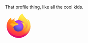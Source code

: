 That profile thing, like all the cool kids.

<svg
   xmlns:dc="http://purl.org/dc/elements/1.1/"
   xmlns:cc="http://creativecommons.org/ns#"
   xmlns:rdf="http://www.w3.org/1999/02/22-rdf-syntax-ns#"
   xmlns:svg="http://www.w3.org/2000/svg"
   xmlns="http://www.w3.org/2000/svg"
   height="81.96698"
   width="87.418564"
   id="svg1008"
   version="1.1"
   viewBox="0 0 87.418564 81.96698">
  <metadata
     id="metadata1012">
    <rdf:RDF>
      <cc:Work
         rdf:about="">
        <dc:format>image/svg+xml</dc:format>
        <dc:type
           rdf:resource="http://purl.org/dc/dcmitype/StillImage" />
        <dc:title></dc:title>
      </cc:Work>
    </rdf:RDF>
  </metadata>
  <defs
     id="defs978">
    <linearGradient
       gradientTransform="translate(3.7,-0.0040855)"
       gradientUnits="userSpaceOnUse"
       y2="74.468002"
       x2="6.447"
       y1="12.393"
       x1="70.786003"
       id="a">
      <stop
         id="stop834"
         stop-color="#fff44f"
         offset=".048" />
      <stop
         id="stop836"
         stop-color="#ffe847"
         offset=".111" />
      <stop
         id="stop838"
         stop-color="#ffc830"
         offset=".225" />
      <stop
         id="stop840"
         stop-color="#ff980e"
         offset=".368" />
      <stop
         id="stop842"
         stop-color="#ff8b16"
         offset=".401" />
      <stop
         id="stop844"
         stop-color="#ff672a"
         offset=".462" />
      <stop
         id="stop846"
         stop-color="#ff3647"
         offset=".534" />
      <stop
         id="stop848"
         stop-color="#e31587"
         offset=".705" />
    </linearGradient>
    <radialGradient
       gradientUnits="userSpaceOnUse"
       gradientTransform="translate(7978.7,8523.9959)"
       r="80.796997"
       cy="-8515.1211"
       cx="-7907.187"
       id="b">
      <stop
         id="stop851"
         stop-color="#ffbd4f"
         offset=".129" />
      <stop
         id="stop853"
         stop-color="#ffac31"
         offset=".186" />
      <stop
         id="stop855"
         stop-color="#ff9d17"
         offset=".247" />
      <stop
         id="stop857"
         stop-color="#ff980e"
         offset=".283" />
      <stop
         id="stop859"
         stop-color="#ff563b"
         offset=".403" />
      <stop
         id="stop861"
         stop-color="#ff3750"
         offset=".467" />
      <stop
         id="stop863"
         stop-color="#f5156c"
         offset=".71" />
      <stop
         id="stop865"
         stop-color="#eb0878"
         offset=".782" />
      <stop
         id="stop867"
         stop-color="#e50080"
         offset=".86" />
    </radialGradient>
    <radialGradient
       gradientUnits="userSpaceOnUse"
       gradientTransform="translate(7978.7,8523.9959)"
       r="80.796997"
       cy="-8482.0889"
       cx="-7936.7109"
       id="c">
      <stop
         id="stop870"
         stop-color="#960e18"
         offset=".3" />
      <stop
         id="stop872"
         stop-opacity=".74"
         stop-color="#b11927"
         offset=".351" />
      <stop
         id="stop874"
         stop-opacity=".343"
         stop-color="#db293d"
         offset=".435" />
      <stop
         id="stop876"
         stop-opacity=".094"
         stop-color="#f5334b"
         offset=".497" />
      <stop
         id="stop878"
         stop-opacity="0"
         stop-color="#ff3750"
         offset=".53" />
    </radialGradient>
    <radialGradient
       gradientUnits="userSpaceOnUse"
       gradientTransform="translate(7978.7,8523.9959)"
       r="58.534"
       cy="-8533.457"
       cx="-7926.9702"
       id="d">
      <stop
         id="stop881"
         stop-color="#fff44f"
         offset=".132" />
      <stop
         id="stop883"
         stop-color="#ffdc3e"
         offset=".252" />
      <stop
         id="stop885"
         stop-color="#ff9d12"
         offset=".506" />
      <stop
         id="stop887"
         stop-color="#ff980e"
         offset=".526" />
    </radialGradient>
    <radialGradient
       gradientUnits="userSpaceOnUse"
       gradientTransform="translate(7978.7,8523.9959)"
       r="38.471001"
       cy="-8460.9844"
       cx="-7945.6479"
       id="e">
      <stop
         id="stop890"
         stop-color="#3a8ee6"
         offset=".353" />
      <stop
         id="stop892"
         stop-color="#5c79f0"
         offset=".472" />
      <stop
         id="stop894"
         stop-color="#9059ff"
         offset=".669" />
      <stop
         id="stop896"
         stop-color="#c139e6"
         offset="1" />
    </radialGradient>
    <radialGradient
       gradientUnits="userSpaceOnUse"
       gradientTransform="matrix(0.972,-0.235,0.275,1.138,10095.002,7833.7939)"
       r="20.396999"
       cy="-8491.5459"
       cx="-7935.6201"
       id="f">
      <stop
         id="stop899"
         stop-opacity="0"
         stop-color="#9059ff"
         offset=".206" />
      <stop
         id="stop901"
         stop-opacity=".064"
         stop-color="#8c4ff3"
         offset=".278" />
      <stop
         id="stop903"
         stop-opacity=".45"
         stop-color="#7716a8"
         offset=".747" />
      <stop
         id="stop905"
         stop-opacity=".6"
         stop-color="#6e008b"
         offset=".975" />
    </radialGradient>
    <radialGradient
       gradientUnits="userSpaceOnUse"
       gradientTransform="translate(7978.7,8523.9959)"
       r="27.676001"
       cy="-8518.4268"
       cx="-7937.731"
       id="g">
      <stop
         id="stop908"
         stop-color="#ffe226"
         offset="0" />
      <stop
         id="stop910"
         stop-color="#ffdb27"
         offset=".121" />
      <stop
         id="stop912"
         stop-color="#ffc82a"
         offset=".295" />
      <stop
         id="stop914"
         stop-color="#ffa930"
         offset=".502" />
      <stop
         id="stop916"
         stop-color="#ff7e37"
         offset=".732" />
      <stop
         id="stop918"
         stop-color="#ff7139"
         offset=".792" />
    </radialGradient>
    <radialGradient
       gradientUnits="userSpaceOnUse"
       gradientTransform="translate(7978.7,8523.9959)"
       r="118.081"
       cy="-8535.9814"
       cx="-7915.9771"
       id="h">
      <stop
         id="stop921"
         stop-color="#fff44f"
         offset=".113" />
      <stop
         id="stop923"
         stop-color="#ff980e"
         offset=".456" />
      <stop
         id="stop925"
         stop-color="#ff5634"
         offset=".622" />
      <stop
         id="stop927"
         stop-color="#ff3647"
         offset=".716" />
      <stop
         id="stop929"
         stop-color="#e31587"
         offset=".904" />
    </radialGradient>
    <radialGradient
       gradientUnits="userSpaceOnUse"
       gradientTransform="matrix(0.105,0.995,-0.653,0.069,-4680.304,8470.1869)"
       r="86.499001"
       cy="-8522.8594"
       cx="-7927.165"
       id="i">
      <stop
         id="stop932"
         stop-color="#fff44f"
         offset="0" />
      <stop
         id="stop934"
         stop-color="#ffe847"
         offset=".06" />
      <stop
         id="stop936"
         stop-color="#ffc830"
         offset=".168" />
      <stop
         id="stop938"
         stop-color="#ff980e"
         offset=".304" />
      <stop
         id="stop940"
         stop-color="#ff8b16"
         offset=".356" />
      <stop
         id="stop942"
         stop-color="#ff672a"
         offset=".455" />
      <stop
         id="stop944"
         stop-color="#ff3647"
         offset=".57" />
      <stop
         id="stop946"
         stop-color="#e31587"
         offset=".737" />
    </radialGradient>
    <radialGradient
       gradientUnits="userSpaceOnUse"
       gradientTransform="translate(7978.7,8523.9959)"
       r="73.720001"
       cy="-8508.1758"
       cx="-7938.3828"
       id="j">
      <stop
         id="stop949"
         stop-color="#fff44f"
         offset=".137" />
      <stop
         id="stop951"
         stop-color="#ff980e"
         offset=".48" />
      <stop
         id="stop953"
         stop-color="#ff5634"
         offset=".592" />
      <stop
         id="stop955"
         stop-color="#ff3647"
         offset=".655" />
      <stop
         id="stop957"
         stop-color="#e31587"
         offset=".904" />
    </radialGradient>
    <radialGradient
       gradientUnits="userSpaceOnUse"
       gradientTransform="translate(7978.7,8523.9959)"
       r="80.685997"
       cy="-8503.8613"
       cx="-7918.9229"
       id="k">
      <stop
         id="stop960"
         stop-color="#fff44f"
         offset=".094" />
      <stop
         id="stop962"
         stop-color="#ffe141"
         offset=".231" />
      <stop
         id="stop964"
         stop-color="#ffaf1e"
         offset=".509" />
      <stop
         id="stop966"
         stop-color="#ff980e"
         offset=".626" />
    </radialGradient>
    <linearGradient
       gradientTransform="translate(3.7,-0.0040855)"
       gradientUnits="userSpaceOnUse"
       y2="66.806"
       x2="15.267"
       y1="12.061"
       x1="70.013"
       id="l">
      <stop
         id="stop969"
         stop-opacity=".8"
         stop-color="#fff44f"
         offset=".167" />
      <stop
         id="stop971"
         stop-opacity=".634"
         stop-color="#fff44f"
         offset=".266" />
      <stop
         id="stop973"
         stop-opacity=".217"
         stop-color="#fff44f"
         offset=".489" />
      <stop
         id="stop975"
         stop-opacity="0"
         stop-color="#fff44f"
         offset=".6" />
    </linearGradient>
  </defs>
  <path
     style="fill:url(#a)"
     id="path980"
     d="m 79.616,26.826915 c -1.684,-4.052 -5.1,-8.427 -7.775,-9.81 a 40.266,40.266 0 0 1 3.925,11.764 l 0.007,0.065 c -4.382,-10.925 -11.813,-15.33 -17.882,-24.9220005 -0.307,-0.485 -0.614,-0.971 -0.913,-1.484 -0.171,-0.293 -0.308,-0.557 -0.427,-0.8 a 7.053,7.053 0 0 1 -0.578,-1.535 0.1,0.1 0 0 0 -0.088,-0.1 0.138,0.138 0 0 0 -0.073,0 c -0.005,0 -0.013,0.009 -0.019,0.011 -0.006,0.002 -0.019,0.011 -0.028,0.015 l 0.015,-0.026 c -9.735,5.7 -13.038,16.2520005 -13.342,21.5300005 a 19.387,19.387 0 0 0 -10.666,4.111 11.587,11.587 0 0 0 -1,-0.758 17.968,17.968 0 0 1 -0.109,-9.473 28.705,28.705 0 0 0 -9.329,7.21 h -0.018 c -1.536,-1.947 -1.428,-8.367 -1.34,-9.708 a 6.928,6.928 0 0 0 -1.294,0.687 28.225,28.225 0 0 0 -3.788,3.245 33.845,33.845 0 0 0 -3.623,4.347 v 0.006 -0.007 a 32.733,32.733 0 0 0 -5.2,11.743 l -0.052,0.256 c -0.073,0.341 -0.336,2.049 -0.381,2.42 0,0.029 -0.006,0.056 -0.009,0.085 A 36.937,36.937 0 0 0 5,41.041915 v 0.2 a 38.759,38.759 0 0 0 76.954,6.554 c 0.065,-0.5 0.118,-0.995 0.176,-1.5 a 39.857,39.857 0 0 0 -2.514,-19.469 z m -44.67,30.338 c 0.181,0.087 0.351,0.181 0.537,0.264 l 0.027,0.017 q -0.282,-0.135 -0.564,-0.281 z m 8.878,-23.376 z m 31.952,-4.934 v -0.037 l 0.007,0.041 z" />
  <path
     style="fill:url(#b)"
     id="path982"
     d="m 79.616,26.826915 c -1.684,-4.052 -5.1,-8.427 -7.775,-9.81 a 40.266,40.266 0 0 1 3.925,11.764 v 0.037 l 0.007,0.041 a 35.1,35.1 0 0 1 -1.206,26.158 c -4.442,9.531 -15.194,19.3 -32.024,18.825 -18.185,-0.515 -34.2,-14.009 -37.194,-31.683 -0.545,-2.787 0,-4.2 0.274,-6.465 A 28.876,28.876 0 0 0 5,41.041915 v 0.2 a 38.759,38.759 0 0 0 76.954,6.554 c 0.065,-0.5 0.118,-0.995 0.176,-1.5 a 39.857,39.857 0 0 0 -2.514,-19.469 z" />
  <path
     style="fill:url(#c)"
     id="path984"
     d="m 79.616,26.826915 c -1.684,-4.052 -5.1,-8.427 -7.775,-9.81 a 40.266,40.266 0 0 1 3.925,11.764 v 0.037 l 0.007,0.041 a 35.1,35.1 0 0 1 -1.206,26.158 c -4.442,9.531 -15.194,19.3 -32.024,18.825 -18.185,-0.515 -34.2,-14.009 -37.194,-31.683 -0.545,-2.787 0,-4.2 0.274,-6.465 A 28.876,28.876 0 0 0 5,41.041915 v 0.2 a 38.759,38.759 0 0 0 76.954,6.554 c 0.065,-0.5 0.118,-0.995 0.176,-1.5 a 39.857,39.857 0 0 0 -2.514,-19.469 z" />
  <path
     style="fill:url(#d)"
     id="path986"
     d="m 60.782,31.382915 c 0.084,0.059 0.162,0.118 0.241,0.177 a 21.1,21.1 0 0 0 -3.6,-4.695 C 45.377,14.816915 54.266,0.7419145 55.765,0.0269145 l 0.015,-0.022 c -9.735,5.7 -13.038,16.2520005 -13.342,21.5300005 0.452,-0.031 0.9,-0.069 1.362,-0.069 a 19.56,19.56 0 0 1 16.982,9.917 z" />
  <path
     style="fill:url(#e)"
     id="path988"
     d="m 43.825,33.788915 c -0.064,0.964 -3.47,4.289 -4.661,4.289 -11.021,0 -12.81,6.667 -12.81,6.667 0.488,5.614 4.4,10.238 9.129,12.684 0.216,0.112 0.435,0.213 0.654,0.312 q 0.569,0.252 1.138,0.466 a 17.235,17.235 0 0 0 5.043,0.973 c 19.317,0.906 23.059,-23.1 9.119,-30.066 a 13.38,13.38 0 0 1 9.345,2.269 19.56,19.56 0 0 0 -16.982,-9.917 c -0.46,0 -0.91,0.038 -1.362,0.069 a 19.387,19.387 0 0 0 -10.666,4.111 c 0.591,0.5 1.258,1.168 2.663,2.553 2.63,2.591 9.375,5.275 9.39,5.59 z" />
  <path
     style="fill:url(#f)"
     id="path990"
     d="m 43.825,33.788915 c -0.064,0.964 -3.47,4.289 -4.661,4.289 -11.021,0 -12.81,6.667 -12.81,6.667 0.488,5.614 4.4,10.238 9.129,12.684 0.216,0.112 0.435,0.213 0.654,0.312 q 0.569,0.252 1.138,0.466 a 17.235,17.235 0 0 0 5.043,0.973 c 19.317,0.906 23.059,-23.1 9.119,-30.066 a 13.38,13.38 0 0 1 9.345,2.269 19.56,19.56 0 0 0 -16.982,-9.917 c -0.46,0 -0.91,0.038 -1.362,0.069 a 19.387,19.387 0 0 0 -10.666,4.111 c 0.591,0.5 1.258,1.168 2.663,2.553 2.63,2.591 9.375,5.275 9.39,5.59 z" />
  <path
     style="fill:url(#g)"
     id="path992"
     d="m 29.965,24.356915 c 0.314,0.2 0.573,0.374 0.8,0.531 a 17.968,17.968 0 0 1 -0.109,-9.473 28.705,28.705 0 0 0 -9.329,7.21 c 0.189,-0.005 5.811,-0.106 8.638,1.732 z" />
  <path
     style="fill:url(#h)"
     id="path994"
     d="m 5.354,42.158915 c 2.991,17.674 19.009,31.168 37.194,31.683 16.83,0.476 27.582,-9.294 32.024,-18.825 a 35.1,35.1 0 0 0 1.206,-26.158 v -0.037 c 0,-0.029 -0.006,-0.046 0,-0.037 l 0.007,0.065 c 1.375,8.977 -3.191,17.674 -10.329,23.555 l -0.022,0.05 c -13.908,11.327 -27.218,6.834 -29.912,5 q -0.282,-0.135 -0.564,-0.281 c -8.109,-3.876 -11.459,-11.264 -10.741,-17.6 a 9.953,9.953 0 0 1 -9.181,-5.775 14.618,14.618 0 0 1 14.249,-0.572 19.3,19.3 0 0 0 14.552,0.572 c -0.015,-0.315 -6.76,-3 -9.39,-5.59 -1.405,-1.385 -2.072,-2.052 -2.663,-2.553 a 11.587,11.587 0 0 0 -1,-0.758 c -0.23,-0.157 -0.489,-0.327 -0.8,-0.531 -2.827,-1.838 -8.449,-1.737 -8.635,-1.732 h -0.018 c -1.536,-1.947 -1.428,-8.367 -1.34,-9.708 a 6.928,6.928 0 0 0 -1.294,0.687 28.225,28.225 0 0 0 -3.788,3.245 33.845,33.845 0 0 0 -3.638,4.337 v 0.006 -0.007 a 32.733,32.733 0 0 0 -5.2,11.743 c -0.019,0.079 -1.396,6.099 -0.717,9.221 z" />
  <path
     style="fill:url(#i)"
     id="path996"
     d="m 57.425,26.864915 a 21.1,21.1 0 0 1 3.6,4.7 c 0.213,0.161 0.412,0.321 0.581,0.476 8.787,8.1 4.183,19.55 3.84,20.365 7.138,-5.881 11.7,-14.578 10.329,-23.555 -4.384,-10.93 -11.815,-15.335 -17.884,-24.9270005 -0.307,-0.485 -0.614,-0.971 -0.913,-1.484 -0.171,-0.293 -0.308,-0.557 -0.427,-0.8 a 7.053,7.053 0 0 1 -0.578,-1.535 0.1,0.1 0 0 0 -0.088,-0.1 0.138,0.138 0 0 0 -0.073,0 c -0.005,0 -0.013,0.009 -0.019,0.011 -0.006,0.002 -0.019,0.011 -0.028,0.015 -1.499,0.711 -10.388,14.7860005 1.66,26.8340005 z" />
  <path
     style="fill:url(#j)"
     id="path998"
     d="m 61.6,32.035915 c -0.169,-0.155 -0.368,-0.315 -0.581,-0.476 -0.079,-0.059 -0.157,-0.118 -0.241,-0.177 a 13.38,13.38 0 0 0 -9.345,-2.269 c 13.94,6.97 10.2,30.972 -9.119,30.066 a 17.235,17.235 0 0 1 -5.043,-0.973 q -0.569,-0.213 -1.138,-0.466 c -0.219,-0.1 -0.438,-0.2 -0.654,-0.312 l 0.027,0.017 c 2.694,1.839 16,6.332 29.912,-5 l 0.022,-0.05 c 0.347,-0.81 4.951,-12.263 -3.84,-20.36 z" />
  <path
     style="fill:url(#k)"
     id="path1000"
     d="m 26.354,44.744915 c 0,0 1.789,-6.667 12.81,-6.667 1.191,0 4.6,-3.325 4.661,-4.289 a 19.3,19.3 0 0 1 -14.552,-0.572 14.618,14.618 0 0 0 -14.249,0.572 9.953,9.953 0 0 0 9.181,5.775 c -0.718,6.337 2.632,13.725 10.741,17.6 0.181,0.087 0.351,0.181 0.537,0.264 -4.733,-2.445 -8.641,-7.069 -9.129,-12.683 z" />
  <path
     style="fill:url(#l)"
     id="path1002"
     d="m 79.616,26.826915 c -1.684,-4.052 -5.1,-8.427 -7.775,-9.81 a 40.266,40.266 0 0 1 3.925,11.764 l 0.007,0.065 c -4.382,-10.925 -11.813,-15.33 -17.882,-24.9220005 -0.307,-0.485 -0.614,-0.971 -0.913,-1.484 -0.171,-0.293 -0.308,-0.557 -0.427,-0.8 a 7.053,7.053 0 0 1 -0.578,-1.535 0.1,0.1 0 0 0 -0.088,-0.1 0.138,0.138 0 0 0 -0.073,0 c -0.005,0 -0.013,0.009 -0.019,0.011 -0.006,0.002 -0.019,0.011 -0.028,0.015 l 0.015,-0.026 c -9.735,5.7 -13.038,16.2520005 -13.342,21.5300005 0.452,-0.031 0.9,-0.069 1.362,-0.069 a 19.56,19.56 0 0 1 16.982,9.917 13.38,13.38 0 0 0 -9.345,-2.269 c 13.94,6.97 10.2,30.972 -9.119,30.066 a 17.235,17.235 0 0 1 -5.043,-0.973 q -0.569,-0.213 -1.138,-0.466 c -0.219,-0.1 -0.438,-0.2 -0.654,-0.312 l 0.027,0.017 q -0.282,-0.135 -0.564,-0.281 c 0.181,0.087 0.351,0.181 0.537,0.264 -4.733,-2.446 -8.641,-7.07 -9.129,-12.684 0,0 1.789,-6.667 12.81,-6.667 1.191,0 4.6,-3.325 4.661,-4.289 -0.015,-0.315 -6.76,-3 -9.39,-5.59 -1.405,-1.385 -2.072,-2.052 -2.663,-2.553 a 11.587,11.587 0 0 0 -1,-0.758 17.968,17.968 0 0 1 -0.109,-9.473 28.705,28.705 0 0 0 -9.329,7.21 h -0.018 c -1.536,-1.947 -1.428,-8.367 -1.34,-9.708 a 6.928,6.928 0 0 0 -1.294,0.687 28.225,28.225 0 0 0 -3.788,3.245 33.845,33.845 0 0 0 -3.623,4.347 v 0.006 -0.007 a 32.733,32.733 0 0 0 -5.2,11.743 l -0.052,0.256 c -0.073,0.341 -0.4,2.073 -0.447,2.445 0,0.028 0,-0.029 0,0 A 45.094,45.094 0 0 0 5,41.041915 v 0.2 a 38.759,38.759 0 0 0 76.954,6.554 c 0.065,-0.5 0.118,-0.995 0.176,-1.5 a 39.857,39.857 0 0 0 -2.514,-19.469 z m -3.845,1.991 0.007,0.041 z" />
</svg>

